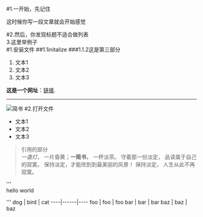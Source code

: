 #1.一开始，先记住

这时候你写一段文章就会开始感觉

#2.然后，你发现标题不适合做列表<br/>3.这里举例子</br>
#1.安装文件
##1.1initalize
###1.1.2这是第三部分
1.  文本1
2.  文本2 
3.  文本3

**这是一个网址**：[链接](http://www.10086.cn/).
************
![简书](https://img-blog.csdn.net/20160424211409258)
#2.打开文件
- 文本1
- 文本2
- 文本3
    
>引用的部分  
*一盏灯*， 一片昏黄；**一简书**， 一杯淡茶。 守着那一份淡定， 品读属于自己的寂寞。 保持淡定，才能欣到到最美丽的风景！ 保持淡定， 人生从此不再寂寞。

'''  
hello world

'''
dog | bird | cat
----|------|----
foo | foo  | foo
bar | bar  | bar
baz | baz  | baz